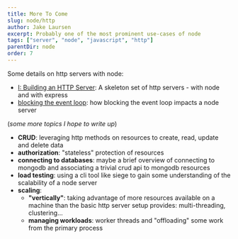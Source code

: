 ```yaml
---
title: More To Come
slug: node/http
author: Jake Laursen
excerpt: Probably one of the most prominent use-cases of node
tags: ["server", "node", "javascript", "http"]
parentDir: node
order: 7
---
```



Some details on http servers with node:  

- [I: Building an HTTP Server](/node/http/intro): A skeleton set of http servers - with node and with express
- [blocking the event loop](/node/event-loop/blocking): how blocking the event loop impacts a node server
  
(_some more topics I hope to write up_)
- **CRUD**: leveraging http methods on resources to create, read, update and delete data
- **authorization**: "stateless" protection of resources
- **connecting to databases**: maybe a brief overview of connecting to mongodb and associating a trivial crud api to mongodb resources
- **load testing**: using a cli tool like siege to gain some understanding of the scalability of a node server
- **scaling**:
  - **"vertically"**: taking advantage of more resources available on a machine than the basic http server setup provides: multi-threading, clustering...
  - **managing workloads**: worker threads and "offloading" some work from the primary process
